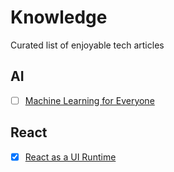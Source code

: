 # Knowledge
Curated list of enjoyable tech articles

## AI
- [ ] [Machine Learning for Everyone](https://vas3k.com/blog/machine_learning/)

## React
- [x] [React as a UI Runtime](https://t.co/IZNtp9113k)
